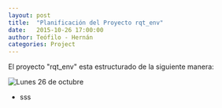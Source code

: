 ```yaml
---
layout: post
title:  "Planificación del Proyecto rqt_env"
date:   2015-10-26 17:00:00
author: Teófilo - Hernán
categories: Project
---
```

El proyecto "rqt_env" esta estructurado de la siguiente manera: 

![Lunes 26 de octubre]({{site.baseurl}}/assets/week-progress/planning.png) 

* sss
